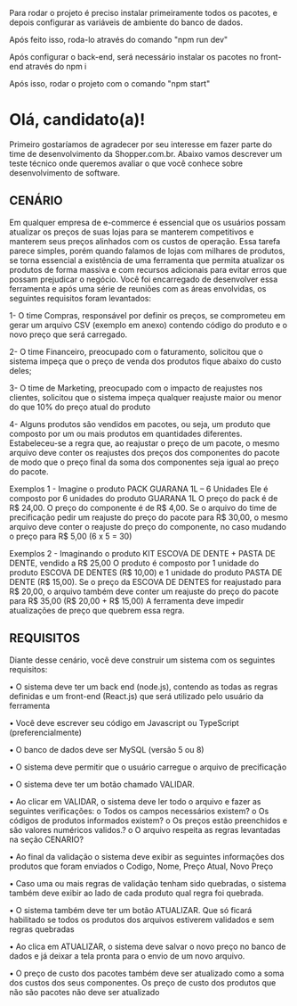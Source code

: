 Para rodar o projeto é preciso instalar primeiramente todos os pacotes, e depois configurar as variáveis de ambiente do banco de dados.


Após feito isso, roda-lo através do comando "npm run dev"


Após configurar o back-end, será necessário instalar os pacotes no front-end através do npm i

Após isso, rodar o projeto com o comando "npm start"


# Olá, candidato(a)!
Primeiro gostaríamos de agradecer por seu interesse em fazer parte do time de desenvolvimento
da Shopper.com.br.
Abaixo vamos descrever um teste técnico onde queremos avaliar o que você conhece sobre
desenvolvimento de software.

## CENÁRIO
Em qualquer empresa de e-commerce é essencial que os usuários possam atualizar os preços de
suas lojas para se manterem competitivos e manterem seus preços alinhados com os custos de
operação. Essa tarefa parece simples, porém quando falamos de lojas com milhares de produtos,
se torna essencial a existência de uma ferramenta que permita atualizar os produtos de forma
massiva e com recursos adicionais para evitar erros que possam prejudicar o negócio.
Você foi encarregado de desenvolver essa ferramenta e após uma série de reuniões com as áreas
envolvidas, os seguintes requisitos foram levantados:

1- O time Compras, responsável por definir os preços, se comprometeu em gerar um arquivo
CSV (exemplo em anexo) contendo código do produto e o novo preço que será carregado.

2- O time Financeiro, preocupado com o faturamento, solicitou que o sistema impeça que o
preço de venda dos produtos fique abaixo do custo deles;

3- O time de Marketing, preocupado com o impacto de reajustes nos clientes, solicitou que o
sistema impeça qualquer reajuste maior ou menor do que 10% do preço atual do produto

4- Alguns produtos são vendidos em pacotes, ou seja, um produto que composto por um ou
mais produtos em quantidades diferentes.
Estabeleceu-se a regra que, ao reajustar o preço de um pacote, o mesmo arquivo deve
conter os reajustes dos preços dos componentes do pacote de modo que o preço final da
soma dos componentes seja igual ao preço do pacote.

Exemplos 1 -
Imagine o produto PACK GUARANA 1L – 6 Unidades
Ele é composto por 6 unidades do produto GUARANA 1L
O preço do pack é de R$ 24,00. O preço do componente é de R$ 4,00.
Se o arquivo do time de precificação pedir um reajuste do preço do pacote para
R$ 30,00, o mesmo arquivo deve conter o reajuste do preço do componente, no
caso mudando o preço para R$ 5,00 (6 x 5 = 30)

Exemplos 2 -
Imaginando o produto KIT ESCOVA DE DENTE + PASTA DE DENTE, vendido a R$
25,00
O produto é composto por 1 unidade do produto ESCOVA DE DENTES (R$ 10,00) e
1 unidade do produto PASTA DE DENTE (R$ 15,00). Se o preço da ESCOVA DE DENTES for
reajustado para R$ 20,00, o arquivo também deve conter um reajuste do preço do pacote
para R$ 35,00 (R$ 20,00 + R$ 15,00)
A ferramenta deve impedir atualizações de preço que quebrem essa regra.

## REQUISITOS
Diante desse cenário, você deve construir um sistema com os seguintes requisitos:

• O sistema deve ter um back end (node.js), contendo as todas as regras definidas e um
front-end (React.js) que será utilizado pelo usuário da ferramenta

• Você deve escrever seu código em Javascript ou TypeScript (preferencialmente)

• O banco de dados deve ser MySQL (versão 5 ou 8)

• O sistema deve permitir que o usuário carregue o arquivo de precificação

• O sistema deve ter um botão chamado VALIDAR.

• Ao clicar em VALIDAR, o sistema deve ler todo o arquivo e fazer as seguintes verificações:
o Todos os campos necessários existem?
o Os códigos de produtos informados existem?
o Os preços estão preenchidos e são valores numéricos validos.?
o O arquivo respeita as regras levantadas na seção CENARIO?

• Ao final da validação o sistema deve exibir as seguintes informações dos produtos que
foram enviados
o Codigo, Nome, Preço Atual, Novo Preço

• Caso uma ou mais regras de validação tenham sido quebradas, o sistema também deve
exibir ao lado de cada produto qual regra foi quebrada.

• O sistema também deve ter um botão ATUALIZAR. Que só ficará habilitado se todos os
produtos dos arquivos estiverem validados e sem regras quebradas

• Ao clica em ATUALIZAR, o sistema deve salvar o novo preço no banco de dados e já deixar
a tela pronta para o envio de um novo arquivo.

• O preço de custo dos pacotes também deve ser atualizado como a soma dos custos dos
seus componentes. Os preço de custo dos produtos que não são pacotes não deve ser
atualizado
